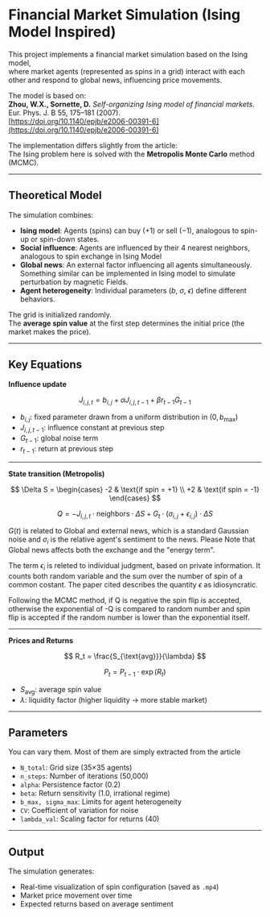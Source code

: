 # Financial Market Simulation (Ising Model Inspired)

This project implements a financial market simulation based on the Ising model,  
where market agents (represented as spins in a grid) interact with each other and respond to global news, influencing price movements.

The model is based on:  
**Zhou, W.X., Sornette, D.** *Self-organizing Ising model of financial markets*. Eur. Phys. J. B 55, 175–181 (2007).  
[https://doi.org/10.1140/epjb/e2006-00391-6](https://doi.org/10.1140/epjb/e2006-00391-6)

 The implementation differs slightly from the article:  
 The Ising problem here is solved with the **Metropolis Monte Carlo** method (MCMC).

---

##  Theoretical Model

The simulation combines:
- **Ising model**: Agents (spins) can buy ($+1$) or sell ($-1$), analogous to spin-up or spin-down states.
- **Social influence**: Agents are influenced by their 4 nearest neighbors, analogous to spin exchange in Ising Model
- **Global news**: An external factor influencing all agents simultaneously. Something similar can be implemented in Ising model to simulate perturbation by magnetic Fields.
- **Agent heterogeneity**: Individual parameters ($b$, $\sigma$, $\epsilon$) define different behaviors.

The grid is initialized randomly.  
The **average spin value** at the first step determines the initial price (the market makes the price).

---

##  Key Equations

**Influence update**

$$
J_{i,j,t} = b_{i,j} + \alpha J_{i,j,t-1} + \beta r_{t-1} G_{t-1}
$$

- $b_{i,j}$: fixed parameter drawn from a uniform distribution in $(0, b_{\max})$  
- $J_{i,j,t-1}$: influence constant at previous step  
- $G_{t-1}$: global noise term  
- $r_{t-1}$: return at previous step  

---

**State transition (Metropolis)**

$$
\Delta S =
\begin{cases}
-2 & \text{if spin = +1} \\
+2 & \text{if spin = -1}
\end{cases}
$$



$$
Q = -J_{i,j,t} \cdot \text{neighbors} \cdot \Delta S
    + G_t \cdot (\sigma_{i,j} + \epsilon_{i,j}) \cdot \Delta S
$$

$G(t)$ is related to Global and external news, which is a standard Gaussian noise and $\sigma _i$ is the relative agent's sentiment to the news. Please Note that Global news affects both the exchange and the "energy term".

The term $\epsilon _i$ is releted to individual judgment, based on private information. It counts both random variable and the sum over the number of spin of a common costant. The paper cited describes the quantity $\epsilon$ as idiosyncratic. 

Following the MCMC method, if Q is negative the spin flip is accepted, otherwise the exponential of -Q is  compared to random number and spin flip is accepted if the random number is lower than the exponential itself.

---

**Prices and Returns**

$$
R_t = \frac{S_{\text{avg}}}{\lambda}
$$

$$
P_t = P_{t-1} \cdot \exp(R_t)
$$

- $S_{\text{avg}}$: average spin value  
- $\lambda$: liquidity factor (higher liquidity → more stable market)

---

##  Parameters

You can vary them. Most of them are simply extracted from the article

- `N_total`: Grid size (35×35 agents)  
- `n_steps`: Number of iterations (50,000)  
- `alpha`: Persistence factor (0.2)  
- `beta`: Return sensitivity (1.0, irrational regime)  
- `b_max, sigma_max`: Limits for agent heterogeneity  
- `CV`: Coefficient of variation for noise  
- `lambda_val`: Scaling factor for returns (40)  

---

##  Output

The simulation generates:
- Real-time visualization of spin configuration (saved as `.mp4`)  
- Market price movement over time  
- Expected returns based on average sentiment  

